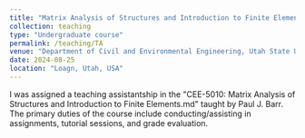 ```yaml
---
title: "Matrix Analysis of Structures and Introduction to Finite Elements, Fall 2024"
collection: teaching
type: "Undergraduate course"
permalink: /teaching/TA
venue: "Department of Civil and Environmental Engineering, Utah State University"
date: 2024-08-25
location: "Loagn, Utah, USA"
---
```


I was assigned a teaching assistantship in the "CEE-5010: Matrix Analysis of Structures and Introduction to Finite Elements.md" taught by Paul J. Barr. The primary duties of the course include conducting/assisting in assignments, tutorial sessions, and grade evaluation. 


